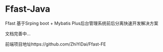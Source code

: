 # Ffast-Java
Ffast 基于Srping boot + Mybatis Plus后台管理系统前后分离快速开发解决方案

文档完善中...

前端项目地址https://github.com/ZhiYiDai/Ffast-FE
